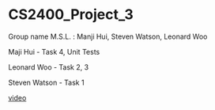 # CS2400_Project_3
Group name M.S.L. : Manji Hui, Steven Watson, Leonard Woo

Maji Hui - Task 4, Unit Tests

Leonard Woo - Task 2, 3

Steven Watson - Task 1

[video]()
